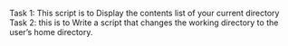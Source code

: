 Task 1: This script is to Display the contents list of your current directory
Task 2: this is to Write a script that changes the working directory to the user’s home directory.
